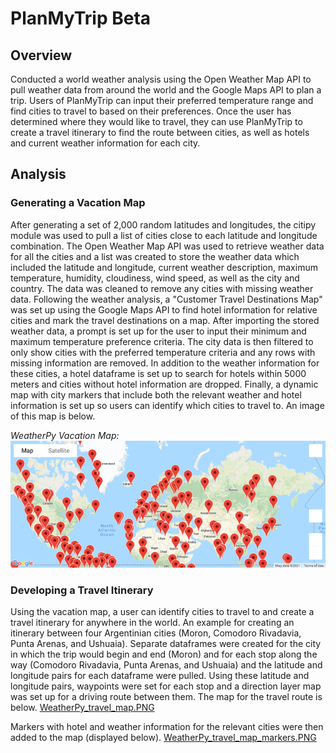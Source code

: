 # PlanMyTrip Beta

## Overview
Conducted a world weather analysis using the Open Weather Map API to pull weather data from around the world and the Google Maps API to plan a trip. Users of PlanMyTrip can input their preferred temperature range and find cities to travel to based on their preferences. Once the user has determined where they would like to travel, they can use PlanMyTrip to create a travel itinerary to find the route between cities, as well as hotels and current weather information for each city.

## Analysis

### Generating a Vacation Map
After generating a set of 2,000 random latitudes and longitudes, the citipy module was used to pull a list of cities close to each latitude and longitude combination. The Open Weather Map API was used to retrieve weather data for all the cities and a list was created to store the weather data which included the latitude and longitude, current weather description, maximum temperature, humidity, cloudiness, wind speed, as well as the city and country. The data was cleaned to remove any cities with missing weather data. Following the weather analysis, a "Customer Travel Destinations Map" was set up using the Google Maps API to find hotel information for relative cities and mark the travel destinations on a map. After importing the stored weather data, a prompt is set up for the user to input their minimum and maximum temperature preference criteria. The city data is then filtered to only show cities with the preferred temperature criteria and any rows with missing information are removed. In addition to the weather information for these cities, a hotel dataframe is set up to search for hotels within 5000 meters and cities without hotel information are dropped. Finally, a dynamic map with city markers that include both the relevant weather and hotel information is set up so users can identify which cities to travel to. An image of this map is below.

*WeatherPy Vacation Map:*
![WeatherPy_vacation_map.PNG](https://github.com/borkard/World_Weather_Analysis/blob/main/Vacation_Search/WeatherPy_vacation_map.png)

### Developing a Travel Itinerary
Using the vacation map, a user can identify cities to travel to and create a travel itinerary for anywhere in the world. An example for creating an itinerary between four Argentinian cities (Moron, Comodoro Rivadavia, Punta Arenas, and Ushuaia). Separate dataframes were created for the city in which the trip would begin and end (Moron) and for each stop along the way (Comodoro Rivadavia, Punta Arenas, and Ushuaia) and the latitude and longitude pairs for each dataframe were pulled. Using these latitude and longitude pairs, waypoints were set for each stop and a direction layer map was set up for a driving route between them. The map for the travel route is below.
[WeatherPy_travel_map.PNG](https://github.com/borkard/World_Weather_Analysis/blob/main/Vacation_Itinerary/WeatherPy_travel_map.PNG)

Markers with hotel and weather information for the relevant cities were then added to the map (displayed below).
[WeatherPy_travel_map_markers.PNG](https://github.com/borkard/World_Weather_Analysis/blob/main/Vacation_Itinerary/WeatherPy_travel_map_markers.PNG)
